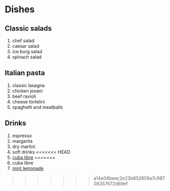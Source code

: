 # Dishes

## Classic salads

1. chef salad
2. caesar salad
3. ice burg salad
4. spinach salad

## Italian pasta 

1. classic lasagna
2. chicken jovani
3. beef ravioli
4. cheese tortelini
5. spaghetti and meatballs

## Drinks

1. espresso
2. margarita
3. dry martini
4. soft drinks
<<<<<<< HEAD
5. [cuba libre](./drinks/cubalibre.md)
=======
5. cuba libre
6. [mint lemonade](./drinks/mint-lemonade.md)




>>>>>>> a14e04beec2e23b852859a7c98708357672d69ef
